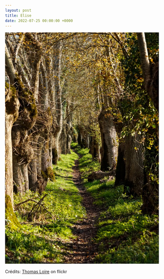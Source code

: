 ```yaml
---
layout: post
title: Elise
date: 2022-07-25 00:00:00 +0000
---
```


![Elise](/images/2022-07-25.jpg)

Crédits: [Thomas Loire](https://www.flickr.com/people/thomasloire/) on flickr
